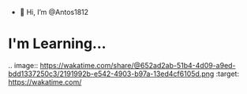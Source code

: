 - 👋 Hi, I’m @Antos1812
# I'm Learning...

.. image:: https://wakatime.com/share/@652ad2ab-51b4-4d09-a9ed-bdd1337250c3/2191992b-e542-4903-b97a-13ed4cf6105d.png
    :target: https://wakatime.com/
